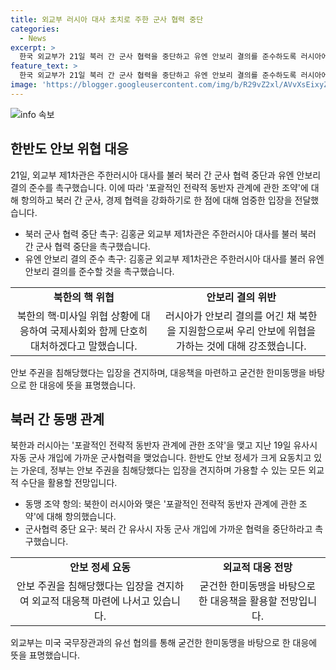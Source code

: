 ```yaml
---
title: 외교부 러시아 대사 초치로 주한 군사 협력 중단
categories:
  - News
excerpt: >
  한국 외교부가 21일 북러 간 군사 협력을 중단하고 유엔 안보리 결의를 준수하도록 러시아에 촉구했다. 김홍균 외교부 제1차관은 주한 러시아 대사를 불러 포괄적 전략동반자 협정에 대해 항의하고, 북한의 핵·미사일 위협에 대한 국제사회와의 단호한 대처를 강조했다. 북러 간의 군사협력으로 안보 정세가 요동치고 있으며, 정부는 외교적 수단을 적극 활용하기로 전망되고 있다.
feature_text: >
  한국 외교부가 21일 북러 간 군사 협력을 중단하고 유엔 안보리 결의를 준수하도록 러시아에 촉구했다. 김홍균 외교부 제1차관은 주한 러시아 대사를 불러 포괄적 전략동반자 협정에 대해 항의하고, 북한의 핵·미사일 위협에 대한 국제사회와의 단호한 대처를 강조했다. 북러 간의 군사협력으로 안보 정세가 요동치고 있으며, 정부는 외교적 수단을 적극 활용하기로 전망되고 있다.
image: 'https://blogger.googleusercontent.com/img/b/R29vZ2xl/AVvXsEixyZcFfHzMRdzZMjFBmAUKJYCLCGyLL1o632UiGVXcaFdKo_bkvkuCioo0uUKlGfBVcT3P84aROyZIXSBEx3Aw5nCQ3pTgDom1WDC4m8eifvWiAmWEEVb4x6G_l8C0QH225ldMjyaFvpxGEBGNO37VmDTDMHGhJPq73UglMfDca1-0aw/s1600/blogspot.png'
---
```


<p><img src="https://blogger.googleusercontent.com/img/b/R29vZ2xl/AVvXsEixyZcFfHzMRdzZMjFBmAUKJYCLCGyLL1o632UiGVXcaFdKo_bkvkuCioo0uUKlGfBVcT3P84aROyZIXSBEx3Aw5nCQ3pTgDom1WDC4m8eifvWiAmWEEVb4x6G_l8C0QH225ldMjyaFvpxGEBGNO37VmDTDMHGhJPq73UglMfDca1-0aw/s1600/blogspot.png" alt="info 속보" /></p>

<h2 data-ke-size="size26">한반도 안보 위협 대응</h2>

<p data-ke-size="size16">21일, 외교부 제1차관은 주한러시아 대사를 불러 북러 간 군사 협력 중단과 유엔 안보리 결의 준수를 촉구했습니다. 이에 따라 '포괄적인 전략적 동반자 관계에 관한 조약'에 대해 항의하고 북러 간 군사, 경제 협력을 강화하기로 한 점에 대해 엄중한 입장을 전달했습니다.</p>

<ul>
<li>북러 군사 협력 중단 촉구: 김홍균 외교부 제1차관은 주한러시아 대사를 불러 북러 간 군사 협력 중단을 촉구했습니다.</li>
<li>유엔 안보리 결의 준수 촉구: 김홍균 외교부 제1차관은 주한러시아 대사를 불러 유엔 안보리 결의를 준수할 것을 촉구했습니다.</li>
</ul>

<table>
<tr>
<td style="text-align: center; height: 17px;"><b>북한의 핵 위협</b></td>
<td style="text-align: center; height: 17px;"><b>안보리 결의 위반</b></td>
</tr>
<tr>
<td style="text-align: center; height: 17px;">북한의 핵·미사일 위협 상황에 대응하여 국제사회와 함께 단호히 대처하겠다고 말했습니다.</td>
<td style="text-align: center; height: 17px;">러시아가 안보리 결의를 어긴 채 북한을 지원함으로써 우리 안보에 위협을 가하는 것에 대해 강조했습니다.</td>
</tr>
</table>

<p data-ke-size="size16">안보 주권을 침해당했다는 입장을 견지하며, 대응책을 마련하고 굳건한 한미동맹을 바탕으로 한 대응에 뜻을 표명했습니다.</p>

<h2 data-ke-size="size26">북러 간 동맹 관계</h2>

<p data-ke-size="size16">북한과 러시아는 '포괄적인 전략적 동반자 관계에 관한 조약'을 맺고 지난 19일 유사시 자동 군사 개입에 가까운 군사협력을 맺었습니다. 한반도 안보 정세가 크게 요동치고 있는 가운데, 정부는 안보 주권을 침해당했다는 입장을 견지하며 가용할 수 있는 모든 외교적 수단을 활용할 전망입니다.</p>

<ul>
<li>동맹 조약 항의: 북한이 러시아와 맺은 '포괄적인 전략적 동반자 관계에 관한 조약'에 대해 항의했습니다.</li>
<li>군사협력 중단 요구: 북러 간 유사시 자동 군사 개입에 가까운 협력을 중단하라고 촉구했습니다.</li>
</ul>

<table>
<tr>
<td style="text-align: center; height: 17px;"><b>안보 정세 요동</b></td>
<td style="text-align: center; height: 17px;"><b>외교적 대응 전망</b></td>
</tr>
<tr>
<td style="text-align: center; height: 17px;">안보 주권을 침해당했다는 입장을 견지하여 외교적 대응책 마련에 나서고 있습니다.</td>
<td style="text-align: center; height: 17px;">굳건한 한미동맹을 바탕으로 한 대응책을 활용할 전망입니다.</td>
</tr>
</table>

<p data-ke-size="size16">외교부는 미국 국무장관과의 유선 협의를 통해 굳건한 한미동맹을 바탕으로 한 대응에 뜻을 표명했습니다.</p>

